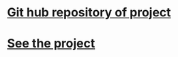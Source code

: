  


# [Git hub repository of project](https://github.com/nikitazapekin/class-components-rs-school)




# [See the project](https://rs-school-class-components-kw4awu21b-nikitazapekins-projects.vercel.app/)
